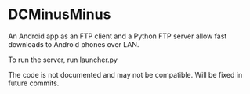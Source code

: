 DCMinusMinus
============

An Android app as an FTP client and a Python FTP server allow fast downloads to Android phones over LAN.

To run the server, run launcher.py

The code is not documented and may not be compatible. Will be fixed in future commits.
